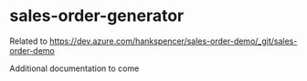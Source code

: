 # sales-order-generator

Related to https://dev.azure.com/hankspencer/sales-order-demo/_git/sales-order-demo

Additional documentation to come
